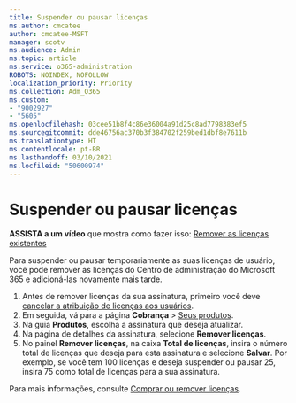 ```yaml
---
title: Suspender ou pausar licenças
ms.author: cmcatee
author: cmcatee-MSFT
manager: scotv
ms.audience: Admin
ms.topic: article
ms.service: o365-administration
ROBOTS: NOINDEX, NOFOLLOW
localization_priority: Priority
ms.collection: Adm_O365
ms.custom:
- "9002927"
- "5605"
ms.openlocfilehash: 03cee51b8f4c86e36004a91d25c8ad7798383ef5
ms.sourcegitcommit: dde46756ac370b3f384702f259bed1dbf8e7611b
ms.translationtype: HT
ms.contentlocale: pt-BR
ms.lasthandoff: 03/10/2021
ms.locfileid: "50600974"
---
```

# <a name="suspend-or-pause-licenses"></a>Suspender ou pausar licenças

**ASSISTA a um vídeo** que mostra como fazer isso: [Remover as licenças existentes](https://go.microsoft.com/fwlink/p/?linkid=2154938)

Para suspender ou pausar temporariamente as suas licenças de usuário, você pode remover as licenças do Centro de administração do Microsoft 365 e adicioná-las novamente mais tarde.

1. Antes de remover licenças da sua assinatura, primeiro você deve [cancelar a atribuição de licenças aos usuários](https://docs.microsoft.com/microsoft-365/admin/manage/remove-licenses-from-users).
2. Em seguida, vá para a página **Cobrança** > [Seus produtos](https://go.microsoft.com/fwlink/p/?linkid=842054).
3. Na guia **Produtos**, escolha a assinatura que deseja atualizar.
4. Na página de detalhes da assinatura, selecione **Remover licenças**.
5. No painel **Remover licenças**, na caixa **Total de licenças**, insira o número total de licenças que deseja para esta assinatura e selecione **Salvar**. Por exemplo, se você tem 100 licenças e deseja suspender ou pausar 25, insira 75 como total de licenças para a sua assinatura.

Para mais informações, consulte [Comprar ou remover licenças](https://docs.microsoft.com/microsoft-365/commerce/licenses/buy-licenses).